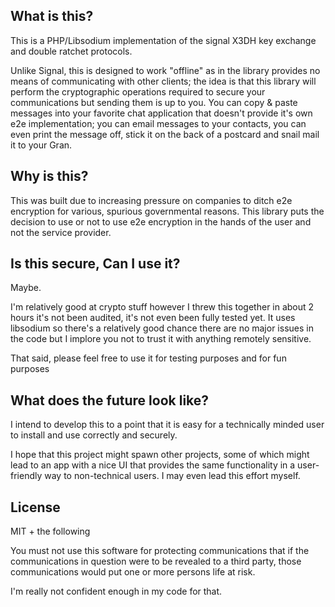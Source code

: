 ## What is this?

This is a PHP/Libsodium implementation of the signal X3DH key exchange and double
ratchet protocols.

Unlike Signal, this is designed to work "offline" as in the library provides no
means of communicating with other clients; the idea is that this library will 
perform the cryptographic operations required to secure your communications but
sending them is up to you. You can copy & paste messages into your favorite chat
application that doesn't provide it's own e2e implementation; you can email 
messages to your contacts, you can even print the message off, stick it on the
back of a postcard and snail mail it to your Gran. 

## Why is this?

This was built due to increasing pressure on companies to ditch e2e encryption
for various, spurious governmental reasons. This library puts the decision to 
use or not to use e2e encryption in the hands of the user and not the service 
provider.

## Is this secure, Can I use it?

Maybe.

I'm relatively good at crypto stuff however I threw this together in about 2 hours
it's not been audited, it's not even been fully tested yet. It uses libsodium so
there's a relatively good chance there are no major issues in the code but I 
implore you not to trust it with anything remotely sensitive.

That said, please feel free to use it for testing purposes and for fun purposes

## What does the future look like?

I intend to develop this to a point that it is easy for a technically minded 
user to install and use correctly and securely. 

I hope that this project might spawn other projects, some of which might lead
to an app with a nice UI that provides the same functionality in a user-friendly
way to non-technical users. I may even lead this effort myself.

## License

MIT + the following

You must not use this software for protecting communications that if the 
communications in question were to be revealed to a third party, those 
communications would put one or more persons life at risk. 

I'm really not confident enough in my code for that.
